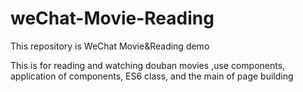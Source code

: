 # weChat-Movie-Reading
This repository is WeChat Movie&amp;Reading demo 

This is for reading and watching douban movies ,use components, application of components, ES6 class, and the main of page building
